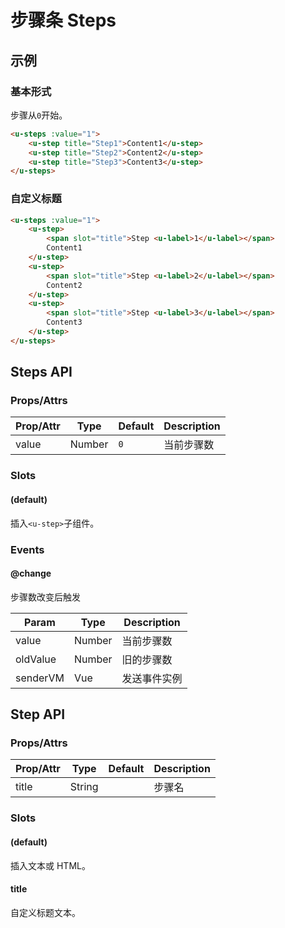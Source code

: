 # 步骤条 Steps

## 示例
### 基本形式

步骤从`0`开始。

``` html
<u-steps :value="1">
    <u-step title="Step1">Content1</u-step>
    <u-step title="Step2">Content2</u-step>
    <u-step title="Step3">Content3</u-step>
</u-steps>
```

### 自定义标题

``` html
<u-steps :value="1">
    <u-step>
        <span slot="title">Step <u-label>1</u-label></span>
        Content1
    </u-step>
    <u-step>
        <span slot="title">Step <u-label>2</u-label></span>
        Content2
    </u-step>
    <u-step>
        <span slot="title">Step <u-label>3</u-label></span>
        Content3
    </u-step>
</u-steps>
```

## Steps API
### Props/Attrs
| Prop/Attr | Type | Default | Description |
| --------- | ---- | ------- | ----------- |
| value | Number | `0` | 当前步骤数 |

### Slots

#### (default)

插入`<u-step>`子组件。

### Events

#### @change

步骤数改变后触发

| Param | Type | Description |
| ----- | ---- | ----------- |
| value | Number | 当前步骤数 |
| oldValue | Number | 旧的步骤数 |
| senderVM | Vue | 发送事件实例 |


## Step API
### Props/Attrs
| Prop/Attr | Type | Default | Description |
| --------- | ---- | ------- | ----------- |
| title | String |  | 步骤名 |

### Slots

#### (default)

插入文本或 HTML。

#### title

自定义标题文本。
